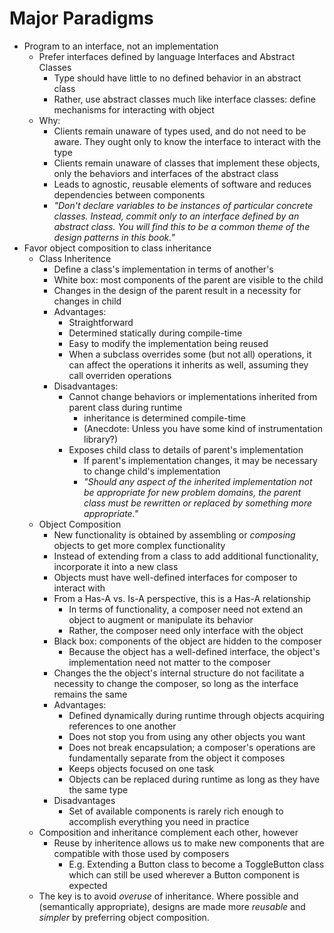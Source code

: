 # Major Paradigms
* Program to an interface, not an implementation
	* Prefer interfaces defined by language Interfaces and Abstract Classes
		* Type should have little to no defined behavior in an abstract class
		* Rather, use abstract classes much like interface classes: define mechanisms for interacting with object
	* Why:
		* Clients remain unaware of types used, and do not need to be aware. They ought only to know the interface to interact with the type
		* Clients remain unaware of classes that implement these objects, only the behaviors and interfaces of the abstract class
		* Leads to agnostic, reusable elements of software and reduces dependencies between components
		* _"Don't declare variables to be instances of particular concrete classes. Instead, commit only to an interface defined by an abstract class. You will find this to be a common theme of the design patterns in this book."_
* Favor object composition to class inheritance
	* Class Inheritence
		* Define a class's implementation in terms of another's
		* White box: most components of the parent are visible to the child
		* Changes in the design of the parent result in a necessity for changes in child
		* Advantages:
			* Straightforward
			* Determined statically during compile-time
			* Easy to modify the implementation being reused
			* When a subclass overrides some (but not all) operations, it can affect the operations it inherits as well, assuming they call overriden operations
		* Disadvantages:
			* Cannot change behaviors or implementations inherited from parent class during runtime
				* inheritance is determined compile-time
				* (Anecdote: Unless you have some kind of instrumentation library?)
			* Exposes child class to details of parent's implementation
				* If parent's implementation changes, it may be necessary to change child's implementation
				* _"Should any aspect of the inherited implementation not be appropriate for new problem domains, the parent class must be rewritten or replaced by something more appropriate."_
	* Object Composition
		* New functionality is obtained by assembling or _composing_ objects to get more complex functionality
		* Instead of extending from a class to add additional functionality, incorporate it into a new class
		* Objects must have well-defined interfaces for composer to interact with
		* From a Has-A vs. Is-A perspective, this is a Has-A relationship
			* In terms of functionality, a composer need not extend an object to augment or manipulate its behavior
			* Rather, the composer need only interface with the object
		* Black box: components of the object are hidden to the composer
			* Because the object has a well-defined interface, the object's implementation need not matter to the composer
		* Changes the the object's internal structure do not facilitate a necessity to change the composer, so long as the interface remains the same
		* Advantages:
			* Defined dynamically during runtime through objects acquiring references to one another
			* Does not stop you from using any other objects you want
			* Does not break encapsulation; a composer's operations are fundamentally separate from the object it composes
			* Keeps objects focused on one task
			* Objects can be replaced during runtime as long as they have the same type
		* Disadvantages
			* Set of available components is rarely rich enough to accomplish everything you need in practice
	* Composition and inheritance complement each other, however
		* Reuse by inheritence allows us to make new components that are compatible with those used by composers
			* E.g. Extending a Button class to become a ToggleButton class which can still be used wherever a Button component is expected
	* The key is to avoid _overuse_ of inheritance. Where possible and (semantically appropriate), designs are made more _reusable_ and _simpler_ by preferring object composition.
